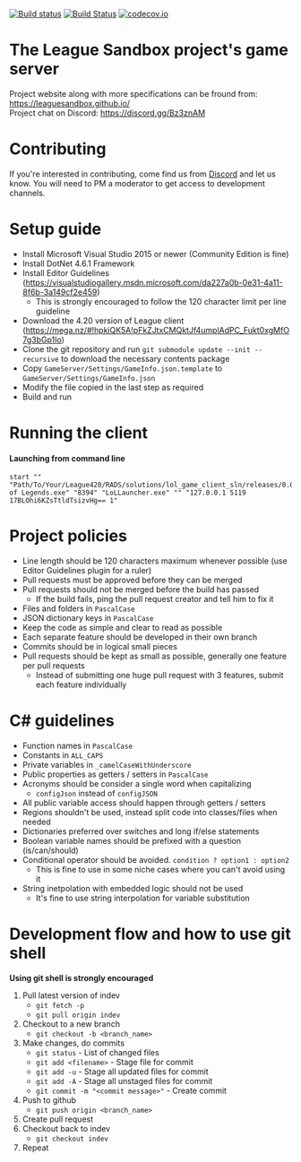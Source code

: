 [![Build status](https://ci.appveyor.com/api/projects/status/7olahkndcs3r295p/branch/indev?svg=true)](https://ci.appveyor.com/project/MythicManiac/gameserver/branch/indev)
[![Build Status](https://travis-ci.org/LeagueSandbox/GameServer.svg?branch=indev)](https://travis-ci.org/LeagueSandbox/GameServer)
[![codecov.io](https://codecov.io/github/LeagueSandbox/GameServer/coverage.svg?branch=indev)](https://codecov.io/github/LeagueSandbox/GameServer?branch=indev)
# The League Sandbox project's game server
Project website along with more specifications can be fround from: https://leaguesandbox.github.io/  
Project chat on Discord: https://discord.gg/Bz3znAM

# Contributing

If you're interested in contributing, come find us from [Discord](https://discord.gg/0vmmZ6VAwXB05gB6) and let us know. You will need to PM a moderator to get access to development channels.

# Setup guide
* Install Microsoft Visual Studio 2015 or newer (Community Edition is fine)
* Install DotNet 4.6.1 Framework
* Install Editor Guidelines (https://visualstudiogallery.msdn.microsoft.com/da227a0b-0e31-4a11-8f6b-3a149cf2e459)
	* This is strongly encouraged to follow the 120 character limit per line guideline
* Download the 4.20 version of League client (https://mega.nz/#!hpkiQK5A!pFkZJtxCMQktJf4umplAdPC_Fukt0xgMfO7g3bGp1Io)
* Clone the git repository and run ```git submodule update --init --recursive``` to download the necessary contents package 
* Copy `GameServer/Settings/GameInfo.json.template` to `GameServer/Settings/GameInfo.json`
* Modify the file copied in the last step as required
* Build and run

# Running the client

#### Launching from command line
```
start "" "Path/To/Your/League420/RADS/solutions/lol_game_client_sln/releases/0.0.1.68/deploy/League of Legends.exe" "8394" "LoLLauncher.exe" "" "127.0.0.1 5119 17BLOhi6KZsTtldTsizvHg== 1"
```

# Project policies
* Line length should be 120 characters maximum whenever possible (use Editor Guidelines plugin for a ruler)
* Pull requests must be approved before they can be merged
* Pull requests should not be merged before the build has passed
    * If the build fails, ping the pull request creator and tell him to fix it
* Files and folders in `PascalCase`
* JSON dictionary keys in `PascalCase`
* Keep the code as simple and clear to read as possible
* Each separate feature should be developed in their own branch
* Commits should be in logical small pieces
* Pull requests should be kept as small as possible, generally one feature per pull requests
    * Instead of submitting one huge pull request with 3 features, submit each feature individually

# C# guidelines
* Function names in `PascalCase`
* Constants in `ALL_CAPS`
* Private variables in `_camelCaseWithUnderscore`
* Public properties as getters / setters in `PascalCase`
* Acronyms should be consider a single word when capitalizing
	* `configJson` instead of `configJSON`
* All public variable access should happen through getters / setters
* Regions shouldn't be used, instead split code into classes/files when needed
* Dictionaries preferred over switches and long if/else statements
* Boolean variable names should be prefixed with a question (is/can/should)
* Conditional operator should be avoided. `condition ? option1 : option2`
    * This is fine to use in some niche cases where you can't avoid using it
* String inetpolation with embedded logic should not be used
	* It's fine to use string interpolation for variable substitution

# Development flow and how to use git shell
**Using git shell is strongly encouraged**

1. Pull latest version of indev
    * `git fetch -p`
    * `git pull origin indev`
2. Checkout to a new branch
    * `git checkout -b <branch_name>`
3. Make changes, do commits
    * `git status` - List of changed files
    * `git add <filename>` - Stage file for commit
    * `git add -u` - Stage all updated files for commit
    * `git add -A` - Stage all unstaged files for commit
    * `git commit -m "<commit message>"` - Create commit
4. Push to github
    * `git push origin <branch_name>`
5. Create pull request
6. Checkout back to indev
    * `git checkout indev`
7. Repeat
